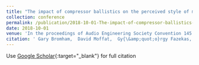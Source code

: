```yaml
---
title: "The impact of compressor ballistics on the perceived style of music"
collection: conference
permalink: /publication/2018-10-01-The-impact-of-compressor-ballistics-on-the-perceived-style-of-music
date: 2018-10-01
venue: 'In the proceedings of Audio Engineering Society Convention 145'
citation: ' Gary Bromham,  David Moffat,  Gy{\&amp;quot;o}rgy Fazekas,  Mathieu Barthet,  Mark Sandler, &quot;The impact of compressor ballistics on the perceived style of music.&quot; In the proceedings of Audio Engineering Society Convention 145, 2018.'
---
```

Use [Google Scholar](https://scholar.google.com/scholar?q=The+impact+of+compressor+ballistics+on+the+perceived+style+of+music){:target="_blank"} for full citation